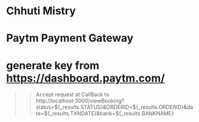 # Chhuti Mistry
# Paytm Payment Gateway
# generate key from https://dashboard.paytm.com/


>> Accept request at 
>> CallBack to http://localhost:3000/viewBooking?status=${_results.STATUS}&ORDERID=${_results.ORDERID}&date=${_results.TXNDATE}&bank=${_results.BANKNAME}